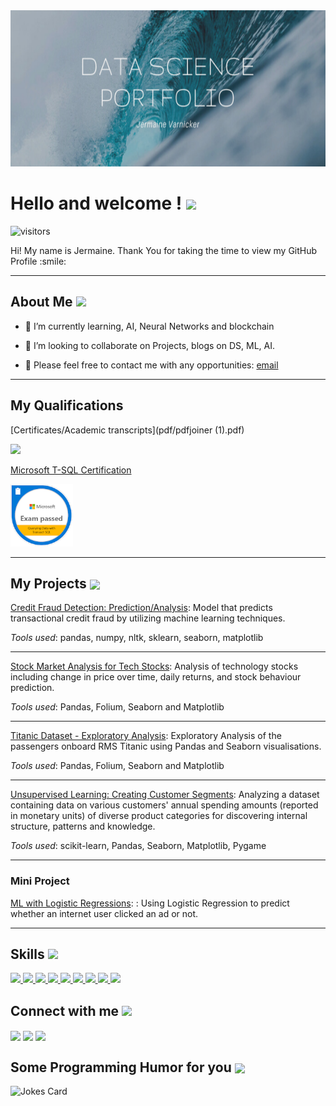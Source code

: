 <div align="center">
<img width="100%"height="250px"src="https://raw.githubusercontent.com/JermaineV/JermaineV.github.io/main/images/Data%20science%20portfolio.png" alt="cover" />
</div>

<h1> Hello and welcome <Developers/>! <img src = "https://raw.githubusercontent.com/MartinHeinz/MartinHeinz/master/wave.gif" width = 50px> </h1>
<p align='center'>

![visitors](https://visitor-badge.glitch.me/badge?page_id=JermaineV.JermaineV)

</p>
<div size='20px'> Hi! My name is Jermaine. Thank You for taking the time to view my GitHub Profile :smile: 
</div>
  
---
<h2> About Me <img src = "https://media0.giphy.com/media/KDDpcKigbfFpnejZs6/giphy.gif?cid=ecf05e47oy6f4zjs8g1qoiystc56cu7r9tb8a1fe76e05oty&rid=giphy.gif" width = 100px></h2></h2>


- 🌱 I’m currently learning, AI, Neural Networks and blockchain

- 👯 I’m looking to collaborate on Projects, blogs on DS, ML, AI.  

- 💬 Please feel free to contact me with any opportunities: <a href="jvarnicker@gmail.com">email</a> 

---
<h2> My Qualifications </h2>


[Certificates/Academic transcripts](pdf/pdfjoiner (1).pdf)

<img src='https://media.giphy.com/media/fxT3qQ7NRbvP3Nle7V/giphy.gif' width = '100px'>


[Microsoft T-SQL Certification](https://www.credly.com/badges/b509cdcd-1d97-4ab1-8220-4e6a40f17179/public_url)

<img src='https://github.com/JermaineV/JermaineV.github.io/blob/d10bbad4ecb2fe620147ffc05e6a2589ab3e3e99/images/exam-761-querying-data-with-transact-sql.png' width = '100px'>

---
<h2> My Projects <img align='center'src='https://media.giphy.com/media/Cym9mYz9B5LpKJ8s2X/giphy.gif' width = '32px'></h2>


[Credit Fraud Detection: Prediction/Analysis](https://github.com/JermaineV/JermaineV.github.io/blob/8a2abfaf8b460c895b00a8b8c990d91c0091e881/projects/credit_fraud_detection.ipynb.ipynb): Model that predicts transactional credit fraud by utilizing machine learning techniques. 

*Tools used*: pandas, numpy, nltk, sklearn, seaborn, matplotlib

---
[Stock Market Analysis for Tech Stocks](https://github.com/JermaineV/JermaineV.github.io/blob/afb69756970cbd6b8f99f12eb3c8239a478ed92b/projects/Stock%20Market%20Analysis/Stock%20Market%20Analysis%20for%20Tech%20Stocks.ipynb): Analysis of technology stocks including change in price over time, daily returns, and stock behaviour prediction.

*Tools used*: Pandas, Folium, Seaborn and Matplotlib

---
[Titanic Dataset - Exploratory Analysis](https://github.com/JermaineV/JermaineV.github.io/blob/6a4073a5f40449dcfef267ba95b3a2a8cb1891a6/projects/Titanic%20Dataset%20-%20Exploratory%20Analysis.ipynb): Exploratory Analysis of the passengers onboard RMS Titanic using Pandas and Seaborn visualisations.

*Tools used*: Pandas, Folium, Seaborn and Matplotlib

---
[Unsupervised Learning: Creating Customer Segments](https://github.com/JermaineV/JermaineV.github.io/blob/3cd011d8c890535696b4f633a4922cc58227dcb5/projects/Unsupervised%20Learning:%20Creating%20Customer%20Segments/customer_segments.ipynb): Analyzing a dataset containing data on various customers' annual spending amounts (reported in monetary units) of diverse product categories for discovering internal structure, patterns and knowledge.

*Tools used*: scikit-learn, Pandas, Seaborn, Matplotlib, Pygame

---
### Mini Project
[ML with Logistic Regressions](http://example.com/): : Using Logistic Regression to predict whether an internet user clicked an ad or not.

---
<h2> Skills <img src = "https://media2.giphy.com/media/QssGEmpkyEOhBCb7e1/giphy.gif?cid=ecf05e47a0n3gi1bfqntqmob8g9aid1oyj2wr3ds3mg700bl&rid=giphy.gif" width = 32px> </h2>
<a href= https://github.com/JermaineV?tab=repositories&q=&type=&language=python&sort= > <img width ='32px' src ='https://raw.githubusercontent.com/rahulbanerjee26/githubAboutMeGenerator/main/icons/python.svg'> </a>
<a href= https://github.com/JermaineV?tab=repositories&q=&type=&language=scikit&sort= > <img width ='32px' src ='https://raw.githubusercontent.com/rahulbanerjee26/githubAboutMeGenerator/main/icons/scikit.svg'> </a>
<a href= https://github.com/JermaineV?tab=repositories&q=&type=&language=cpp&sort= > <img width ='32px' src ='https://raw.githubusercontent.com/rahulbanerjee26/githubAboutMeGenerator/main/icons/cpp.svg'> </a>
<a href= https://github.com/JermaineV?tab=repositories&q=&type=&language=sqlite&sort= > <img width ='32px' src ='https://raw.githubusercontent.com/rahulbanerjee26/githubAboutMeGenerator/main/icons/sqlite.svg'> </a>
<a href= https://github.com/JermaineV?tab=repositories&q=&type=&language=pytorch&sort= > <img width ='32px' src ='https://raw.githubusercontent.com/rahulbanerjee26/githubAboutMeGenerator/main/icons/pytorch.svg'> </a>
<a href= https://github.com/JermaineV?tab=repositories&q=&type=&language=hadoop&sort= > <img width ='32px' src ='https://raw.githubusercontent.com/rahulbanerjee26/githubAboutMeGenerator/main/icons/hadoop.svg'> </a>
<a href= https://github.com/JermaineV?tab=repositories&q=&type=&language=mysql&sort= > <img width ='32px' src ='https://raw.githubusercontent.com/rahulbanerjee26/githubAboutMeGenerator/main/icons/mysql.svg'> </a>
<a href= https://github.com/JermaineV?tab=repositories&q=&type=&language=github&sort= > <img width ='32px' src ='https://raw.githubusercontent.com/rahulbanerjee26/githubAboutMeGenerator/main/icons/github.svg'> </a>
<a href= https://github.com/JermaineV?tab=repositories&q=&type=&language=rust&sort= > <img width ='32px' src ='https://raw.githubusercontent.com/rahulbanerjee26/githubAboutMeGenerator/main/icons/rust.svg'> </a>


<h2> Connect with me <img src='https://raw.githubusercontent.com/ShahriarShafin/ShahriarShafin/main/Assets/handshake.gif' width="100px"> </h2>
<a href = 'https://www.linkedin.com/in/jermaine-varnicker-315a8794'> <img width = '32px' align= 'center' src="https://raw.githubusercontent.com/rahulbanerjee26/githubAboutMeGenerator/main/icons/linked-in-alt.svg"/></a> 
<a href = 'https://jermainev.github.io/'> <img width = '32px' align= 'center' src="https://raw.githubusercontent.com/rahulbanerjee26/githubAboutMeGenerator/main/icons/portfolio.png"/></a> 
<a href = 'https://www.github.com/JermaineV'> <img width = '32px' align= 'center' src="https://raw.githubusercontent.com/rahulbanerjee26/githubAboutMeGenerator/main/icons/github.svg"/></a> 





<h2> Some Programming Humor for you <img align ='center' src='https://media2.giphy.com/media/UQDSBzfyiBKvgFcSTw/giphy.gif?cid=ecf05e47p3cd513axbek3f56ti3jzizq8hincw20jauyyfyw&rid=giphy.gif' width = '32px'></h2>

![Jokes Card](https://readme-jokes.vercel.app/api?theme=default)
